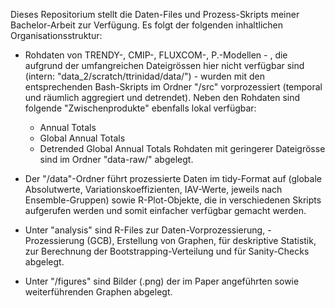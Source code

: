 Dieses Repositorium stellt die Daten-Files und Prozess-Skripts meiner Bachelor-Arbeit zur Verfügung. Es folgt der folgenden inhaltlichen Organisationsstruktur: 

- Rohdaten von TRENDY-, CMIP-, FLUXCOM-, P.-Modellen - , die aufgrund der umfangreichen Dateigrössen hier nicht verfügbar sind (intern: "data_2/scratch/ttrinidad/data/") - wurden mit den entsprechenden Bash-Skripts im Ordner "/src" vorprozessiert (temporal und räumlich aggregiert und detrendet). Neben den Rohdaten sind folgende "Zwischenprodukte" ebenfalls lokal verfügbar:
  - Annual Totals
  - Global Annual Totals
  - Detrended Global Annual Totals
 Rohdaten mit geringerer Dateigrösse sind im Ordner "data-raw/" abgelegt.

- Der "/data"-Ordner führt prozessierte Daten im tidy-Format auf (globale Absolutwerte, Variationskoeffizienten, IAV-Werte, jeweils nach Ensemble-Gruppen) sowie R-Plot-Objekte, die in verschiedenen Skripts aufgerufen werden und somit einfacher verfügbar gemacht werden.
  
- Unter "analysis" sind R-Files zur Daten-Vorprozessierung, -Prozessierung (GCB), Erstellung von Graphen, für deskriptive Statistik, zur Berechnung der Bootstrapping-Verteilung und für Sanity-Checks abgelegt.
  
- Unter "/figures" sind Bilder (.png) der im Paper angeführten sowie weiterführenden Graphen abgelegt.
  

